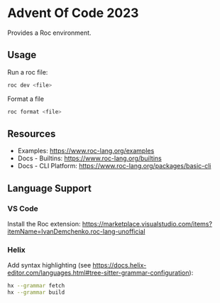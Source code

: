 # Advent Of Code 2023

Provides a Roc environment.

## Usage

Run a roc file:

```sh
roc dev <file>
```

Format a file

```sh
roc format <file>
```

## Resources

* Examples: https://www.roc-lang.org/examples
* Docs - Builtins: https://www.roc-lang.org/builtins
* Docs - CLI Platform: https://www.roc-lang.org/packages/basic-cli

## Language Support

### VS Code

Install the Roc extension: https://marketplace.visualstudio.com/items?itemName=IvanDemchenko.roc-lang-unofficial

### Helix

Add syntax highlighting (see https://docs.helix-editor.com/languages.html#tree-sitter-grammar-configuration):

```sh
hx --grammar fetch
hx --grammar build
```
